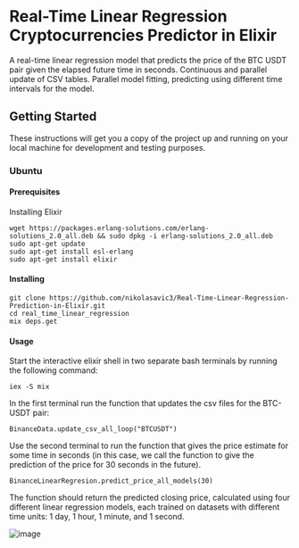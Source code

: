 # Real-Time Linear Regression Cryptocurrencies Predictor in Elixir

A real-time linear regression model that predicts the price of the BTC USDT pair given the elapsed future time in seconds. Continuous and parallel update of CSV tables. Parallel model fitting, predicting using different time intervals for the model.

## Getting Started
These instructions will get you a copy of the project up and running on your local machine for development and testing purposes.

### Ubuntu
#### Prerequisites
Installing Elixir
```shell
wget https://packages.erlang-solutions.com/erlang-solutions_2.0_all.deb && sudo dpkg -i erlang-solutions_2.0_all.deb
sudo apt-get update
sudo apt-get install esl-erlang
sudo apt-get install elixir
```
#### Installing
```shell
git clone https://github.com/nikolasavic3/Real-Time-Linear-Regression-Prediction-in-Elixir.git
cd real_time_linear_regression
mix deps.get
```
#### Usage
Start the interactive elixir shell in two separate bash terminals by running the following command:
```shell
iex -S mix
```
In the first terminal run the function that updates the csv files for the BTC-USDT pair:
```
BinanceData.update_csv_all_loop("BTCUSDT")
```
Use the second terminal to run the function that gives the price estimate for some time in seconds (in this case, we call the function to give the prediction of the price for 30 seconds in the future).
```
BinanceLinearRegresion.predict_price_all_models(30)
```
The function should return the predicted closing price, calculated using four different linear regression models, each trained on datasets with different time units: 1 day, 1 hour, 1 minute, and 1 second.

![image](https://github.com/nikolasavic3/Real-Time-Linear-Regression-Prediction-in-Elixir/assets/76233425/395d302e-ad00-4d81-977d-2ac6d6674ee6)
 

